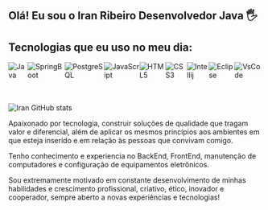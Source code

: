 ## Olá! Eu sou o Iran Ribeiro Desenvolvedor Java 🖐️

## Tecnologias que eu uso no meu dia:

<div style="display: flex">
  <img align="center" alt="Java" src="https://img.shields.io/badge/Java-ED8B00?style=for-the-badge&logo=java&logoColor=white" />
  <img align="center" alt="SpringBoot" src="https://img.shields.io/badge/Spring-6DB33F?style=for-the-badge&logo=spring&logoColor=white" />
  <img align="center" alt="PostgreSQL" src="https://img.shields.io/badge/PostgreSQL-316192?style=for-the-badge&logo=postgresql&logoColor=white" />
  <img align="center" alt="JavaScript" src="https://img.shields.io/badge/JavaScript-F7DF1E?style=for-the-badge&logo=javascript&logoColor=black" />
  <img align="center" alt="HTML5" src="https://img.shields.io/badge/HTML-239120?style=for-the-badge&logo=html5&logoColor=white" />
  <img align="center" alt="CSS3" src="https://img.shields.io/badge/CSS3-1572B6?style=for-the-badge&logo=css3&logoColor=white" />
  <img align="center" alt="Intellij" src="https://img.shields.io/badge/IntelliJ_IDEA-000000.svg?style=for-the-badge&logo=intellij-idea&logoColor=white" />
  <img align="center" alt="Eclipse" src="https://img.shields.io/badge/Eclipse-2C2255?style=for-the-badge&logo=eclipse&logoColor=white" />
  <img align="" alt="VsCode" src="https://img.shields.io/badge/Visual_Studio_Code-0078D4?style=for-the-badge&logo=visual%20studio%20code&logoColor=white"/>
</div><br><br>

![Iran GitHub stats](https://github-readme-stats.vercel.app/api?username=Iran55&show_icons=true&theme=dracula&count_private=true)

Apaixonado por tecnologia, construir soluções de qualidade que tragam valor e diferencial, além de aplicar os mesmos princípios aos ambientes em que esteja inserido e em relação às pessoas que convivam comigo.

Tenho conhecimento e experiencia no BackEnd, FrontEnd, manutenção de computadores e configuração de equipamentos eletrônicos.

Sou extremamente motivado em
constante desenvolvimento de minhas
habilidades e crescimento profissional,
criativo, ético, inovador e cooperador,
sempre aberto a novas experiências e
tecnologias!

